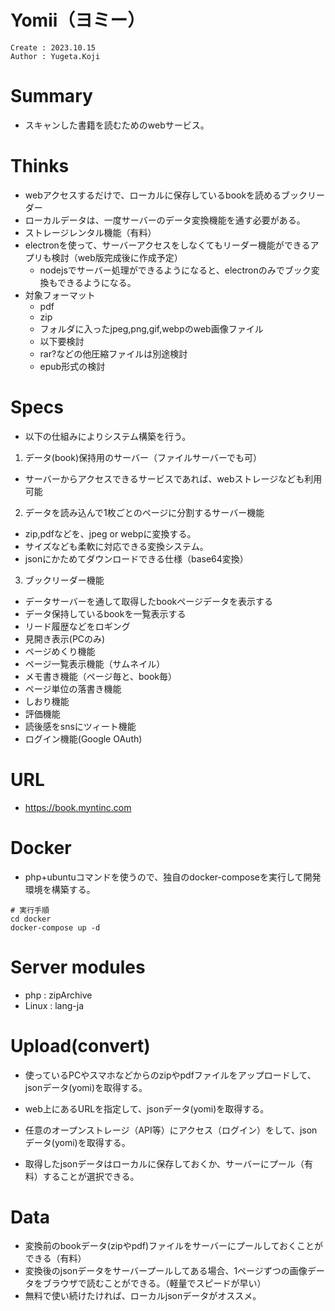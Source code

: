 Yomii（ヨミー）
===
```
Create : 2023.10.15
Author : Yugeta.Koji
```

# Summary
- スキャンした書籍を読むためのwebサービス。


# Thinks
- webアクセスするだけで、ローカルに保存しているbookを読めるブックリーダー
- ローカルデータは、一度サーバーのデータ変換機能を通す必要がある。
- ストレージレンタル機能（有料）
- electronを使って、サーバーアクセスをしなくてもリーダー機能ができるアプリも検討（web版完成後に作成予定）
  - nodejsでサーバー処理ができるようになると、electronのみでブック変換もできるようになる。
- 対象フォーマット
  - pdf
  - zip
  - フォルダに入ったjpeg,png,gif,webpのweb画像ファイル
  * 以下要検討
  - rar?などの他圧縮ファイルは別途検討
  - epub形式の検討


# Specs
- 以下の仕組みによりシステム構築を行う。
1. データ(book)保持用のサーバー（ファイルサーバーでも可）
  - サーバーからアクセスできるサービスであれば、webストレージなども利用可能
2. データを読み込んで1枚ごとのページに分割するサーバー機能
  - zip,pdfなどを、jpeg or webpに変換する。
  - サイズなども柔軟に対応できる変換システム。
  - jsonにかためてダウンロードできる仕様（base64変換）
3. ブックリーダー機能
  - データサーバーを通して取得したbookページデータを表示する
  - データ保持しているbookを一覧表示する
  - リード履歴などをロギング
  - 見開き表示(PCのみ)
  - ページめくり機能
  - ページ一覧表示機能（サムネイル）
  - メモ書き機能（ページ毎と、book毎）
  - ページ単位の落書き機能
  - しおり機能
  - 評価機能
  - 読後感をsnsにツィート機能
  - ログイン機能(Google OAuth)


# URL
- https://book.myntinc.com

# Docker
- php+ubuntuコマンドを使うので、独自のdocker-composeを実行して開発環境を構築する。
```
# 実行手順
cd docker
docker-compose up -d
```

# Server modules
- php : zipArchive
- Linux : lang-ja

# Upload(convert)
- 使っているPCやスマホなどからのzipやpdfファイルをアップロードして、jsonデータ(yomi)を取得する。
- web上にあるURLを指定して、jsonデータ(yomi)を取得する。
- 任意のオープンストレージ（API等）にアクセス（ログイン）をして、jsonデータ(yomi)を取得する。

- 取得したjsonデータはローカルに保存しておくか、サーバーにプール（有料）することが選択できる。

# Data
- 変換前のbookデータ(zipやpdf)ファイルをサーバーにプールしておくことができる（有料）
- 変換後のjsonデータをサーバープールしてある場合、1ページずつの画像データをブラウザで読むことができる。（軽量でスピードが早い）
- 無料で使い続けたければ、ローカルjsonデータがオススメ。




